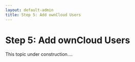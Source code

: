 ```yaml
---
layout: default-admin
title: Step 5: Add ownCloud Users
---
```


# Step 5: Add ownCloud Users
This topic under construction....



